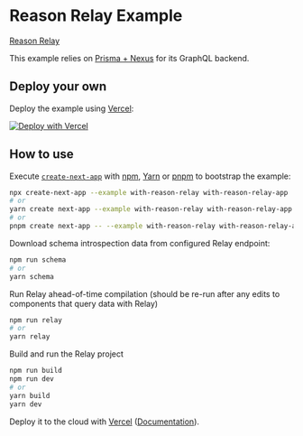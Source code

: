 # Reason Relay Example

[Reason Relay](https://reason-relay-documentation.zth.vercel.app/)

This example relies on [Prisma + Nexus](https://github.com/prisma-labs/nextjs-graphql-api-examples) for its GraphQL backend.

## Deploy your own

Deploy the example using [Vercel](https://vercel.com?utm_source=github&utm_medium=readme&utm_campaign=next-example):

[![Deploy with Vercel](https://vercel.com/button)](https://vercel.com/new/git/external?repository-url=https://github.com/vercel/next.js/tree/canary/examples/with-reason-relay&project-name=with-reason-relay&repository-name=with-reason-relay)

## How to use

Execute [`create-next-app`](https://github.com/vercel/next.js/tree/canary/packages/create-next-app) with [npm](https://docs.npmjs.com/cli/init), [Yarn](https://yarnpkg.com/lang/en/docs/cli/create/) or [pnpm](https://pnpm.io/) to bootstrap the example:

```bash
npx create-next-app --example with-reason-relay with-reason-relay-app
# or
yarn create next-app --example with-reason-relay with-reason-relay-app
# or
pnpm create next-app -- --example with-reason-relay with-reason-relay-app
```

Download schema introspection data from configured Relay endpoint:

```bash
npm run schema
# or
yarn schema
```

Run Relay ahead-of-time compilation (should be re-run after any edits to components that query data with Relay)

```bash
npm run relay
# or
yarn relay
```

Build and run the Relay project

```bash
npm run build
npm run dev
# or
yarn build
yarn dev
```

Deploy it to the cloud with [Vercel](https://vercel.com/new?utm_source=github&utm_medium=readme&utm_campaign=next-example) ([Documentation](https://nextjs.org/docs/deployment)).
